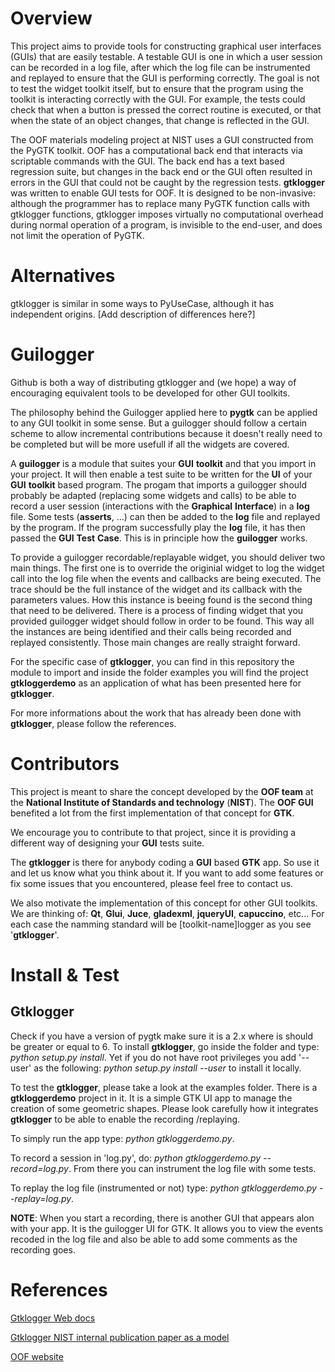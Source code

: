 Overview
========

This project aims to provide tools for constructing graphical user
interfaces (GUIs) that are easily testable.  A testable GUI is one in
which a user session can be recorded in a log file, after which the
log file can be instrumented and replayed to ensure that the GUI is
performing correctly.  The goal is not to test the widget toolkit
itself, but to ensure that the program using the toolkit is
interacting correctly with the GUI.  For example, the tests could
check that when a button is pressed the correct routine is executed,
or that when the state of an object changes, that change is reflected
in the GUI.

The OOF materials modeling project at NIST uses a GUI constructed from
the PyGTK toolkit.  OOF has a computational back end that interacts
via scriptable commands with the GUI.  The back end has a text based
regression suite, but changes in the back end or the GUI often
resulted in errors in the GUI that could not be caught by the
regression tests.  __gtklogger__ was written to enable GUI tests for
OOF.  It is designed to be non-invasive: although the programmer has
to replace many PyGTK function calls with gtklogger functions,
gtklogger imposes virtually no computational overhead during normal
operation of a program, is invisible to the end-user, and does not
limit the operation of PyGTK.

Alternatives
============

gtklogger is similar in some ways to PyUseCase, although it has
independent origins.  [Add description of differences here?]

Guilogger
=========

Github is both a way of distributing gtklogger and (we hope) a
way of encouraging equivalent tools to be developed for other GUI
toolkits.

The philosophy behind the Guilogger applied here to __pygtk__ can be
applied to any GUI toolkit in some sense. But a guilogger should
follow a certain scheme to allow incremental contributions because 
it doesn't really need to be completed but will be more usefull if all
the widgets are covered.

A __guilogger__ is a module that suites your __GUI__ __toolkit__ and
that you import in your project. It will then enable a test suite to 
be written for the __UI__ of your __GUI__ __toolkit__ based program.
The progam that imports a guilogger should probably be adapted (replacing some widgets and calls)
to be able to record a user session (interactions with the __Graphical__ __Interface__) in a __log__ file.
Some tests (__asserts__, ...) can then be added to the __log__ file and replayed by the program. If the 
program successfully play the __log__ file, it has then passed the __GUI__ __Test__ __Case__. This is in
principle how the __guilogger__ works.

To provide a guilogger recordable/replayable widget, you should deliver two main
things. The first one is to override the originial widget to log the widget call into the 
log file when the events and callbacks are being executed. The trace should
be the full instance of the widget and its callback with the parameters values. How this
instance is beeing found is the second thing that need to be delivered. There
is a process of finding widget that you provided guilogger widget should follow
in order to be found. This way all the instances are being identified and their calls 
being recorded and replayed consistently. Those main changes are really straight forward.

For the specific case of __gtklogger__, you can find in this repository the module to import and inside
the folder examples you will find the project __gtkloggerdemo__ as an application of what has been presented
here for __gtklogger__.

For more informations about the work that has already been done with __gtklogger__, please follow the 
references.


Contributors
============
This project is meant to share the concept developed by the __OOF team__ at the __National Institute
of Standards and technology__ (__NIST__). The __OOF GUI__ benefited a lot from the first implementation
of that concept for __GTK__.

We encourage you to contribute to that project, since it is providing a different way of designing 
your __GUI__ tests suite.

The __gtklogger__ is there for anybody coding a __GUI__ based __GTK__ app. So use it and let us know what you
think about it. If you want to add some features or fix some issues that you encountered, please
feel free to contact us.

We also motivate the implementation of this concept for other GUI toolkits. We are thinking of:
__Qt__, __Glui__, __Juce__, __gladexml__, __jqueryUI__, __capuccino__, etc...
For each case the namming standard will be [toolkit-name]logger as you see '__gtklogger__'.


Install & Test
==================

Gtklogger
---------
Check if you have a version of pygtk make sure it is a 2.x where is should be greater or equal to 6.
To install __gtklogger__, go inside the folder and type: *python setup.py install*. Yet if you do not have root
privileges you add '--user' as the following: *python setup.py install --user* to install it locally.

To test the __gtklogger__, please take a look at the examples folder. There is a __gtkloggerdemo__ project in it.
It is a simple GTK UI app to manage the creation of some geometric shapes. Please look carefully how it
integrates __gtklogger__ to be able to enable the recording /replaying.

To simply run the app type: *python gtkloggerdemo.py*.

To record a session in 'log.py', do: *python gtkloggerdemo.py --record=log.py*.
From there you can instrument the log file with some tests.

To replay the log file (instrumented or not) type: *python gtkloggerdemo.py --replay=log.py*.

__NOTE__: When you start a recording, there is another GUI that appears alon with your app. It is the 
guilogger UI for GTK. It allows you to view the events recoded in the log file and also be able to add
 some comments as the recording goes.


References
==========

[Gtklogger Web docs](http://www.ctcms.nist.gov/oof/gtklogger/#docs)

[Gtklogger NIST internal publication paper as a model](gui_testing.pdf)

[OOF website](http://www.ctcms.nist.gov/oof/)
